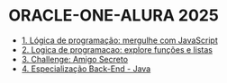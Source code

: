# ORACLE-ONE-ALURA 2025

<ul>
    <li><a href="1. Logica de programacao mergulhe com JavaScript/">1. Lógica de programação: mergulhe com JavaScript</a></li>
    <li><a href="2. Lógica de programação explore funções e listas/">2. Logica de programacao: explore funções e listas</a></li>
    <li><a href="3. Challenge Amigo Secreto/">3. Challenge: Amigo Secreto</a></li>
    <li><a href="4. Especialização Back-End - Java/">4. Especialização Back-End - Java</a></li>
</ul>
